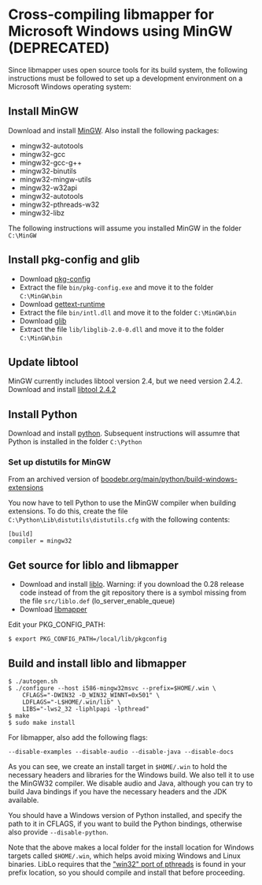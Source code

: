 # Cross-compiling libmapper for Microsoft Windows using MinGW (DEPRECATED)

Since libmapper uses open source tools for its build system, the
following instructions must be followed to set up a development
environment on a Microsoft Windows operating system:

## Install MinGW

Download and install [MinGW](http://sourceforge.net/projects/mingw/). Also install the following packages:

* mingw32-autotools
* mingw32-gcc
* mingw32-gcc-g++
* mingw32-binutils
* mingw32-mingw-utils
* mingw32-w32api
* mingw32-autotools
* mingw32-pthreads-w32
* mingw32-libz

The following instructions will assume you installed MinGW in the folder `C:\MinGW`


## Install pkg-config and glib

* Download [pkg-config](http://ftp.gnome.org/pub/gnome/binaries/win32/dependencies/pkg-config_0.26-1_win32.zip)
* Extract the file `bin/pkg-config.exe` and move it to the folder `C:\MinGW\bin`
* Download [gettext-runtime](http://ftp.gnome.org/pub/gnome/binaries/win32/dependencies/gettext-runtime_0.18.1.1-2_win32.zip)
* Extract the file `bin/intl.dll` and move it to the folder `C:\MinGW\bin`
* Download [glib](http://ftp.gnome.org/pub/gnome/binaries/win32/glib/2.28)
* Extract the file `lib/libglib-2.0-0.dll` and move it to the folder `C:\MinGW\bin`


## Update libtool

MinGW currently includes libtool version 2.4, but we need version 2.4.2. Download and install [libtool 2.4.2](http://mirror-fr2.bbln.org/gnu/libtool/libtool-2.4.2.tar.gz)


## Install Python

Download and install [python](https://www.python.org/downloads/). Subsequent instructions will assumre that Python is installed in the folder `C:\Python`

### Set up distutils for MinGW

From an archived version of [boodebr.org/main/python/build-windows-extensions](https://web.archive.org/web/20120423102540/http://boodebr.org/main/python/build-windows-extensions)

You now have to tell Python to use the MinGW compiler when building extensions. To do this, create the file `C:\Python\Lib\distutils\distutils.cfg` with the following contents:

    [build]
    compiler = mingw32

## Get source for liblo and libmapper

* Download and install [liblo](https://github.com/radarsat1/liblo). Warning: if you download the 0.28 release code instead of from the git repository there is a symbol missing from the file `src/liblo.def` (lo_server_enable_queue)
* Download [libmapper](http://libmapper.github.io/downloads.html)

Edit your PKG_CONFIG_PATH:

    $ export PKG_CONFIG_PATH=/local/lib/pkgconfig

## Build and install liblo and libmapper

    $ ./autogen.sh
    $ ./configure --host i586-mingw32msvc --prefix=$HOME/.win \
        CFLAGS="-DWIN32 -D_WIN32_WINNT=0x501" \
        LDFLAGS="-L$HOME/.win/lib" \
        LIBS="-lws2_32 -liphlpapi -lpthread"
    $ make
    $ sudo make install

For libmapper, also add the following flags:

    --disable-examples --disable-audio --disable-java --disable-docs

As you can see, we create an install target in `$HOME/.win` to hold
the necessary headers and libraries for the Windows build.  We also
tell it to use the MinGW32 compiler.  We disable audio and Java,
although you can try to build Java bindings if you have the necessary
headers and the JDK available.

You should have a Windows version of Python installed, and specify the
path to it in CFLAGS, if you want to build the Python bindings,
otherwise also provide `--disable-python`.

Note that the above makes a local folder for the install location for
Windows targets called `$HOME/.win`, which helps avoid mixing Windows
and Linux binaries.  LibLo requires that the ["win32" port of
pthreads][pthreadwin32] is found in your prefix location, so you
should compile and install that before proceeding.

[pthreadwin32]: http://sourceware.org/pthreads-win32

